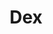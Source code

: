 ---
logohandle: dexidpio
sort: dexidp
title: Dex
twitter: https://x.com/dexidp
website: https://dexidp.io/
---